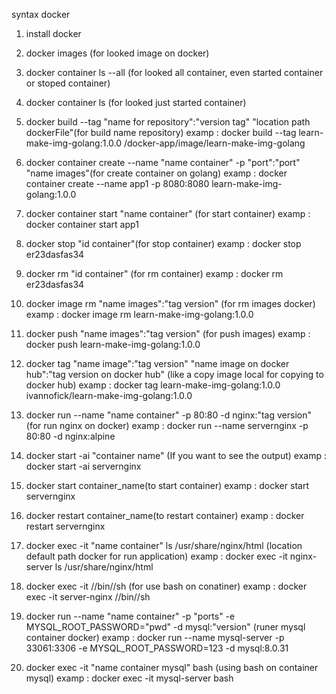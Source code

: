 syntax docker

1. install docker

2. docker images (for looked image on docker)

3. docker container ls --all (for looked all container, even started container or stoped container)

4. docker container ls (for looked just started container)

5. docker build --tag "name for repository":"version tag" "location path dockerFile"(for build name repository)
examp : docker build --tag learn-make-img-golang:1.0.0 /docker-app/image/learn-make-img-golang

6. docker container create --name "name container" -p "port":"port" "name images"(for create container on golang)
examp : docker container create --name app1 -p 8080:8080 learn-make-img-golang:1.0.0

7. docker container start "name container" (for start container)
examp : docker container start app1

8. docker stop "id container"(for stop container)
examp : docker stop er23dasfas34

9. docker rm "id container" (for rm container)
examp : docker rm er23dasfas34

10. docker image rm "name images":"tag version" (for rm images docker)
examp : docker image rm learn-make-img-golang:1.0.0 

11. docker push "name images":"tag version" (for push images)
examp : docker push learn-make-img-golang:1.0.0 

12. docker tag "name image":"tag version" "name image on docker hub":"tag version on docker hub" (like a copy image local for copying to docker hub)
examp : docker tag learn-make-img-golang:1.0.0 ivannofick/learn-make-img-golang:1.0.0

13. docker run --name "name container" -p 80:80 -d nginx:"tag version" (for run nginx on docker)
examp : docker run --name servernginx -p 80:80 -d nginx:alpine

14. docker start -ai "container name" (If you want to see the output)
examp : docker start -ai servernginx

15. docker start container_name(to start container)
examp : docker start servernginx

16. docker restart container_name(to restart container)
examp : docker restart servernginx

17. docker exec -it "name container" ls /usr/share/nginx/html (location default path docker for run application)
examp : docker exec -it nginx-server ls /usr/share/nginx/html

18. docker exec -it <container-id> //bin//sh (for use bash on conatiner)
examp : docker exec -it server-nginx //bin//sh

19. docker run --name "name container" -p "ports" -e MYSQL_ROOT_PASSWORD="pwd" -d mysql:"version"  (runer mysql container docker)
examp : docker run --name mysql-server -p 33061:3306 -e MYSQL_ROOT_PASSWORD=123 -d mysql:8.0.31

20. docker exec -it "name container mysql" bash (using bash on container mysql)
examp : docker exec -it mysql-server bash




